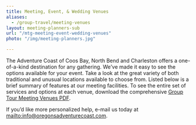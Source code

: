 ```yaml
---
title: Meeting, Event, & Wedding Venues
aliases:
  - /group-travel/meeting-venues
layout: meeting-planners-sub
url: "/mtg-meeting-event-wedding-venues"
photo: "/img/meeting-planners.jpg"

---
```

The Adventure Coast of Coos Bay, North Bend and Charleston offers a one-of-a-kind destination for any gathering. We’ve made it easy to see the options available for your event. Take a look at the great variety of both traditional and unusual locations available to choose from. Listed below is a brief summary of features at our meeting facilities. To see the entire set of services and options at each venue, download the comprehensive [Group Tour Meeting Venues PDF](/img/conv-mtg-space-complete.pdf).

If you’d like more personalized help, e-mail us today at <mailto:info@oregonsadventurecoast.com>.
